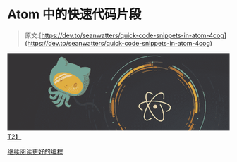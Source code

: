 # Atom 中的快速代码片段

> 原文:[https://dev.to/seanwatters/quick-code-snippets-in-atom-4cog](https://dev.to/seanwatters/quick-code-snippets-in-atom-4cog)

[![](img/f7281b33de56c32c874379650eced8dd.png)T2】](https://medium.com/better-programming/quick-code-snippets-in-atom-3a0b7db99d31?source=rss-271bd352303c------2)

[继续阅读更好的编程](https://medium.com/better-programming/quick-code-snippets-in-atom-3a0b7db99d31?source=rss-271bd352303c------2)